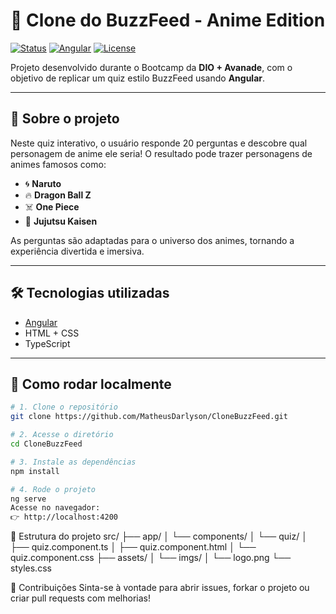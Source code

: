 # 🧠 Clone do BuzzFeed - Anime Edition  
[![Status](https://img.shields.io/badge/status-concluído-brightgreen)]()
[![Angular](https://img.shields.io/badge/built%20with-Angular-DD0031?logo=angular&logoColor=white)](https://angular.io/)
[![License](https://img.shields.io/badge/license-MIT-blue.svg)](LICENSE)

Projeto desenvolvido durante o Bootcamp da **DIO + Avanade**, com o objetivo de replicar um quiz estilo BuzzFeed usando **Angular**.

---

## 📌 Sobre o projeto

Neste quiz interativo, o usuário responde 20 perguntas e descobre qual personagem de anime ele seria! O resultado pode trazer personagens de animes famosos como:

- 🌀 **Naruto**
- 🔥 **Dragon Ball Z**
- ☠️ **One Piece**
- 👊 **Jujutsu Kaisen**

As perguntas são adaptadas para o universo dos animes, tornando a experiência divertida e imersiva.

---

## 🛠️ Tecnologias utilizadas

- [Angular](https://angular.io/)
- HTML + CSS
- TypeScript

---

## 🚀 Como rodar localmente

```bash
# 1. Clone o repositório
git clone https://github.com/MatheusDarlyson/CloneBuzzFeed.git

# 2. Acesse o diretório
cd CloneBuzzFeed

# 3. Instale as dependências
npm install

# 4. Rode o projeto
ng serve
Acesse no navegador:
👉 http://localhost:4200
```

📁 Estrutura do projeto
src/
├── app/
│   └── components/
│       └── quiz/
│           ├── quiz.component.ts
│           ├── quiz.component.html
│           └── quiz.component.css
├── assets/
│   └── imgs/
│       └── logo.png
└── styles.css


🙌 Contribuições
Sinta-se à vontade para abrir issues, forkar o projeto ou criar pull requests com melhorias!

